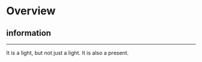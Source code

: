 # Overview

## information
--------------
It is a light, but not just a light.
It is also a present.
